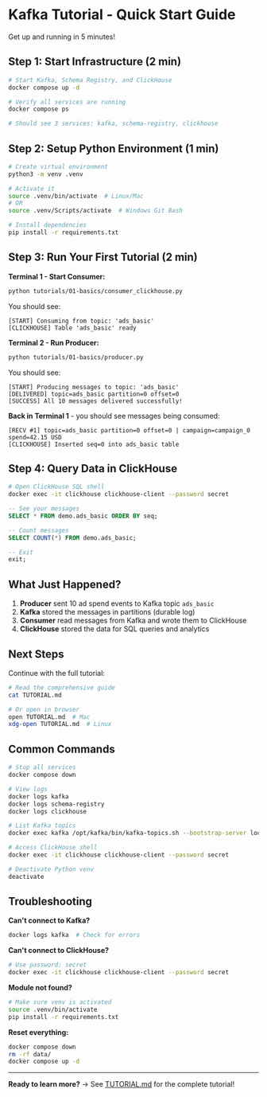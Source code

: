 # Kafka Tutorial - Quick Start Guide

Get up and running in 5 minutes!

## Step 1: Start Infrastructure (2 min)

```bash
# Start Kafka, Schema Registry, and ClickHouse
docker compose up -d

# Verify all services are running
docker compose ps

# Should see 3 services: kafka, schema-registry, clickhouse
```

## Step 2: Setup Python Environment (1 min)

```bash
# Create virtual environment
python3 -m venv .venv

# Activate it
source .venv/bin/activate  # Linux/Mac
# OR
source .venv/Scripts/activate  # Windows Git Bash

# Install dependencies
pip install -r requirements.txt
```

## Step 3: Run Your First Tutorial (2 min)

**Terminal 1 - Start Consumer:**
```bash
python tutorials/01-basics/consumer_clickhouse.py
```

You should see:
```
[START] Consuming from topic: 'ads_basic'
[CLICKHOUSE] Table 'ads_basic' ready
```

**Terminal 2 - Run Producer:**
```bash
python tutorials/01-basics/producer.py
```

You should see:
```
[START] Producing messages to topic: 'ads_basic'
[DELIVERED] topic=ads_basic partition=0 offset=0
[SUCCESS] All 10 messages delivered successfully!
```

**Back in Terminal 1** - you should see messages being consumed:
```
[RECV #1] topic=ads_basic partition=0 offset=0 | campaign=campaign_0 spend=42.15 USD
[CLICKHOUSE] Inserted seq=0 into ads_basic table
```

## Step 4: Query Data in ClickHouse

```bash
# Open ClickHouse SQL shell
docker exec -it clickhouse clickhouse-client --password secret
```

```sql
-- See your messages
SELECT * FROM demo.ads_basic ORDER BY seq;

-- Count messages
SELECT COUNT(*) FROM demo.ads_basic;

-- Exit
exit;
```

## What Just Happened?

1. **Producer** sent 10 ad spend events to Kafka topic `ads_basic`
2. **Kafka** stored the messages in partitions (durable log)
3. **Consumer** read messages from Kafka and wrote them to ClickHouse
4. **ClickHouse** stored the data for SQL queries and analytics

## Next Steps

Continue with the full tutorial:

```bash
# Read the comprehensive guide
cat TUTORIAL.md

# Or open in browser
open TUTORIAL.md  # Mac
xdg-open TUTORIAL.md  # Linux
```

## Common Commands

```bash
# Stop all services
docker compose down

# View logs
docker logs kafka
docker logs schema-registry
docker logs clickhouse

# List Kafka topics
docker exec kafka /opt/kafka/bin/kafka-topics.sh --bootstrap-server localhost:9092 --list

# Access ClickHouse shell
docker exec -it clickhouse clickhouse-client --password secret

# Deactivate Python venv
deactivate
```

## Troubleshooting

**Can't connect to Kafka?**
```bash
docker logs kafka  # Check for errors
```

**Can't connect to ClickHouse?**
```bash
# Use password: secret
docker exec -it clickhouse clickhouse-client --password secret
```

**Module not found?**
```bash
# Make sure venv is activated
source .venv/bin/activate
pip install -r requirements.txt
```

**Reset everything:**
```bash
docker compose down
rm -rf data/
docker compose up -d
```

---

**Ready to learn more?** → See [TUTORIAL.md](TUTORIAL.md) for the complete tutorial!
